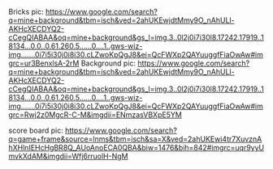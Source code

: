Bricks pic:
https://www.google.com/search?q=mine+background&tbm=isch&ved=2ahUKEwjdtMmy9O_nAhULl-AKHcXECDYQ2-cCegQIABAA&oq=mine+background&gs_l=img.3..0l2j0i7i30l8.17242.17919..18134...0.0..0.61.260.5......0....1..gws-wiz-img.......0i7i5i30j0i8i30.cLZwoKpQgJ8&ei=QcFWXp2QAYuuggfFiaOwAw#imgrc=ur3BenxlsA-2rM
Background pic:
https://www.google.com/search?q=mine+background&tbm=isch&ved=2ahUKEwjdtMmy9O_nAhULl-AKHcXECDYQ2-cCegQIABAA&oq=mine+background&gs_l=img.3..0l2j0i7i30l8.17242.17919..18134...0.0..0.61.260.5......0....1..gws-wiz-img.......0i7i5i30j0i8i30.cLZwoKpQgJ8&ei=QcFWXp2QAYuuggfFiaOwAw#imgrc=Rwj2z0MgcR-C-M&imgdii=ENmzasVBXpE5YM

score board pic:
https://www.google.com/search?q=game+frame&source=lnms&tbm=isch&sa=X&ved=2ahUKEwi4tr7XuvznAhXHlnIEHcHgBR8Q_AUoAnoECA0QBA&biw=1476&bih=842#imgrc=uqr9yyUmvkXdAM&imgdii=Wfj6rruolH-NgM